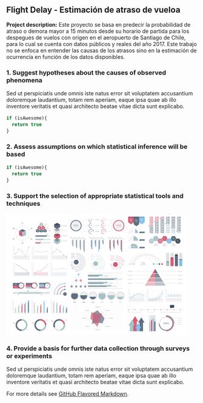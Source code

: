 ## Flight Delay - Estimación de atraso de vueloa
**Project description:** Este proyecto se basa en predecir la probabilidad de atraso o demora mayor a 15 minutos desde su horario de partida para los despegues de vuelos con origen en el aeropuerto de Santiago de Chile, para lo cual se cuenta con datos públicos y reales del año 2017. Este trabajo no se enfoca en entender las causas de los atrasos sino en la estimación de ocurrencia en función de los datos disponibles. 

### 1. Suggest hypotheses about the causes of observed phenomena

Sed ut perspiciatis unde omnis iste natus error sit voluptatem accusantium doloremque laudantium, totam rem aperiam, eaque ipsa quae ab illo inventore veritatis et quasi architecto beatae vitae dicta sunt explicabo. 

```javascript
if (isAwesome){
  return true
}
```

### 2. Assess assumptions on which statistical inference will be based

```javascript
if (isAwesome){
  return true
}
```

### 3. Support the selection of appropriate statistical tools and techniques

<img src="images/dummy_thumbnail.jpg?raw=true"/>

### 4. Provide a basis for further data collection through surveys or experiments

Sed ut perspiciatis unde omnis iste natus error sit voluptatem accusantium doloremque laudantium, totam rem aperiam, eaque ipsa quae ab illo inventore veritatis et quasi architecto beatae vitae dicta sunt explicabo. 

For more details see [GitHub Flavored Markdown](https://guides.github.com/features/mastering-markdown/).
